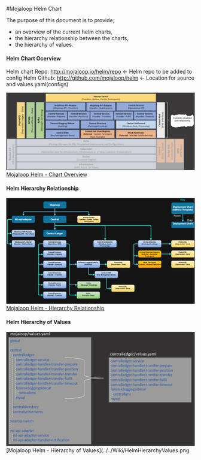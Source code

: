 #Mojaloop Helm Chart

The purpose of this document is to provide;
- an overview of the current helm charts,
- the hierarchy relationship between the charts,
- the hierarchy of values.

#### Helm Chart Ocerview
Helm chart Repo: http://mojaloop.io/helm/repo <- Helm repo to be added to config
Helm Github: http://github.com/mojaloop/helm  <- Location for source and values.yaml(configs)

![Mojaloop Helm - Chart Overview](../../Wiki/HelmChartOverview.png)
[Mojaloop Helm - Chart Overview](../../Wiki/HelmChartOverview.png)

#### Helm Hierarchy Relationship
![Mojaloop Helm - Hierarchy Relationship](../../Wiki/HelmHierarchyRelationship.png)
[Mojaloop Helm - Hierarchy Relationship](../../Wiki/HelmHierarchyRelationship.png)

#### Helm Hierarchy of Values
![Mojaloop Helm - Hierarchy of Values](../../Wiki/HelmHierarchyValues.png)
[Mojaloop Helm - Hierarchy of Values](../../Wiki/HelmHierarchyValues.png